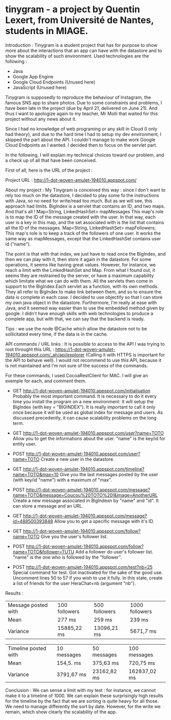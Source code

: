 # tinygram - a project by Quentin Lexert, from Université de Nantes, students in MIAGE.

Introduction : 
Tinygram is a student project that has for purpose to show more about the interactions that an app can have with the datastore and to show the scalability of such environment.
Used technologies are the following : 
- Java 
- Google App Engine
- Google Cloud Endpoints (Unused here)
- JavaScript (Unused here)

Tinygram is supposedly to reproduce the behaviour of Instagram, the famous SNS app to share photos. 
Due to some constraints and problems, I have been late in the project (due by April 21, delivered on June 21). And thus I want to apologize again to my teacher, Mr Molli that waited for this project without any news about it.

Since I had no knowledge of web programing or any skill in Cloud (I only had theory), and due to the hard time I had to setup my dev environment, I skipped the part about the API.
I couldn't manage to make work Google Cloud Endpoints as I wanted. I decided then to focus on the servlet part. 

In the following, I will explain my technical choices toward  our problem, and a check up of all that have been conceived.

First of all, here is the URL of the project :

Project URL : http://1-dot-woven-amulet-194010.appspot.com/

About my project :
My Tinygram is conceived this way : since I don't want to rely too much on the datastore, I decided to play some fo the instructions with Java, so no need for write/read too much. But as we will see, this
approach had limits. 
BigIndex is a servlet that contains an ID, and two maps. And that's all ! 
Map<String, LinkedHashSet<Long>> mapMessages
This map's role is to map the ID of the message created with the user. In that way, each user is a key in this map, and the set associated with is the list that contains all the ID of the messages.
Map<String, LinkedHashSet<String>> mapFollowers;
This map's role is to keep a track of the followers of one user. It works the same way as mapMessages, except that the LinkedHashSet contains user id ("name").

The point is that with that index, we just have to read once the BigIndex, and then we can play with it, then store it again in the datastore. For some operations, it seems like having great values.
However, for instance, we reach a limit with the LinkedHashSet and Map. From what I found out, it seems they are restrained by the server, or have a maximum capability which limitate what we can do with them. 
All the servlets then come in support to the BigIndex.Each servlet as a function, with its own methods. They all refer to BigIndex to make link between them, and so to ensure the data is complete in each case. 
I decided to use objectify so that I can store my own java object in the datastore. Furthermore, I'm really at ease with Java, and it seemed way easier than to use the embedded method given by google. 
I didn't have enough skills with web technologies to produce a complete app, but with that, we can say that the backend is ready. 

Tips : we use the node @Cache which allow the datastore not to be sollicitated every time, if the data is in the cache.

API commands / URL links  :
It is possible to access to the API I was trying to root throught this URL : https://1-dot-woven-amulet-194010.appspot.com/_ah/api/explorer
(Calling it with HTTPS is important for the API to behave well). I would not recommend to use this API, because it is not maintained and I'm not sure of the success of the commands.

For these commands, I used CocoaRestClient for MAC. I will give an exemple for each, and comment them.

- GET http://1-dot-woven-amulet-194010.appspot.com/initialisation
Probably the most important command. It is necessary to do it every time you install the program on a new environment:
It will setup the BigIndex (with key = "BIGINDEX"). It is really important to call it only once because it will be used as global index for message and users.
As discussed precedently, it can cause scalability problems on the long term. 

- GET http://1-dot-woven-amulet-194010.appspot.com/user?name=TOTO
Allow you to get the informations about the user. "name" is the key/id for entity user. 

- POST http://1-dot-woven-amulet-194010.appspot.com/user?name=TOTO
Create a new user in the datastore.

- GET http://1-dot-woven-amulet-194010.appspot.com/timeline?name=TOTO&max=10
Give you the last messages posted by the user (with key/id "name") with a maximum of "max".

- POST http://1-dot-woven-amulet-194010.appspot.com/message?name=TOTO&message=Coucou%20TOTO%20!&image=AnotherURL
Create a new message associated in BigIndexn by "name" and "id". It can store a message and an URL.

- GET http://1-dot-woven-amulet-194010.appspot.com/message?id=488500393848
Allow you to get a specific message with it's ID. 

- GET http://1-dot-woven-amulet-194010.appspot.com/follow?name=TOTO
Give you the user's follower list. 

- POST http://1-dot-woven-amulet-194010.appspot.com/follow?name=TOTO&follower=TUTU
Add a follower do user's follower list. "name" is the one who is followed by the "follower".

- POST http://1-dot-woven-amulet-194010.appspot.com/test?nb=25
Special command for test. Got inactivated for the sake of the good use. Uncomment lines 50 to 57 if you wish to use it fully. 
In this state, create a list of friends for the user HeraChat+nb (argument "nb").

Results :

<table>
   <tr>
       <td>Message posted with</td>
       <td>100 followers</td>
       <td>500 followers</td>
       <td>1000 followers</td>
   </tr>
   <tr>
       <td>Mean</td>
       <td>277 ms</td>
       <td>259 ms</td>
       <td>239 ms</td>
   </tr>
   <tr>
       <td>Variance</td>
       <td>15885,22 ms</td>
       <td>13096,21 ms</td>
       <td>5671,7 ms</td>
   </tr>
</table>

<table>
   <tr>
       <td>Timeline posted with</td>
       <td>10 messages</td>
       <td>50 messages</td>
       <td>100 messages</td>
   </tr>
   <tr>
       <td>Mean</td>
       <td>154,5. ms</td>
       <td>375,63 ms</td>
       <td>720,75 ms</td>
   </tr>
   <tr>
       <td>Variance</td>
       <td>3791,67 ms</td>
       <td>23162,82 ms</td>
       <td>162837,02 ms</td>
   </tr>
</table>



Conclusion :
We can sense a limit with my test : for instance, we cannot make it to a timeline of 1000. We can explain these surprisingly high results for the timeline by the fact that we are sorting is quite heavy for all those.
We need to manage differently the sort by date. However, for the write we remain, which show clearly the scalability of the app.
